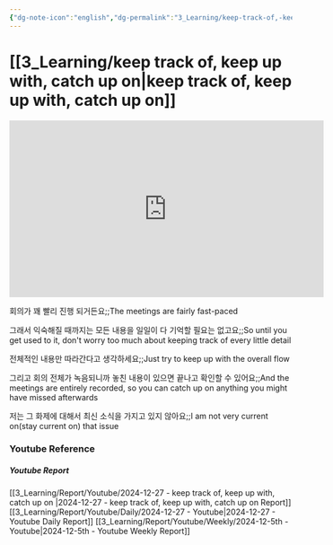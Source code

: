 ```yaml
---
{"dg-note-icon":"english","dg-permalink":"3_Learning/keep-track-of,-keep-up-with,-catch-up-on","created-date":"2024-12-27 7:21:42 am","date":"2024-12-27","type":"youtube","tags":["youtube","english","flashcards"],"aliases":null,"youtuber":"빨모쌤","channelName":"라이브 아카데미","link":"https://www.youtube.com/watch?v=xC2ynCDi1PY","img":"https://img.youtube.com/vi/xC2ynCDi1PY/0.jpg","dg-publish":true,"permalink":"/3_Learning/keep-track-of,-keep-up-with,-catch-up-on/","dgPassFrontmatter":true,"noteIcon":"english"}
---
```


# [[3_Learning/keep track of, keep up with, catch up on\|keep track of, keep up with, catch up on]]


<div class="container-root"><span></span></div><div><div class="container-root"><iframe width="560" height="315" src="https://www.youtube.com/embed/xC2ynCDi1PY" title="YouTube video player" frameborder="0" allow="accelerometer; autoplay; clipboard-write; encrypted-media; gyroscope; picture-in-picture; web-share" allowfullscreen=""></iframe></div></div>

회의가 꽤 빨리 진행 되거든요;;The meetings are fairly fast-paced
<!--SR:!2025-01-13,11,270-->
그래서 익숙해질 때까지는 모든 내용을 일일이 다 기억할 필요는 없고요;;So until you get used to it, don't worry too much about keeping track of every little detail
<!--SR:!2025-01-03,1,236-->
전체적인 내용만 따라간다고 생각하세요;;Just try to keep up with the overall flow
<!--SR:!2024-12-31,4,270-->
그리고 회의 전체가 녹음되니까 놓친 내용이 있으면 끝나고 확인할 수 있어요;;And the meetings are entirely recorded, so you can catch up on anything you might have missed afterwards
<!--SR:!2025-01-03,1,236-->

저는 그 화제에 대해서 최신 소식을 가지고 있지 않아요;;I am not very current on(stay current on) that issue
<!--SR:!2024-12-31,4,270-->











### Youtube Reference
##### Youtube Report
[[3_Learning/Report/Youtube/2024-12-27 - keep track of, keep up with, catch up on \|2024-12-27 - keep track of, keep up with, catch up on  Report]]
[[3_Learning/Report/Youtube/Daily/2024-12-27 - Youtube\|2024-12-27 - Youtube Daily Report]]
[[3_Learning/Report/Youtube/Weekly/2024-12-5th - Youtube\|2024-12-5th - Youtube Weekly Report]]

